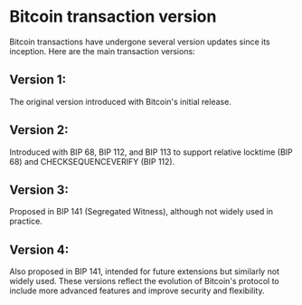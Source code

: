 # Bitcoin transaction version

Bitcoin transactions have undergone several version updates since its inception. Here are the main transaction versions:

## Version 1:
The original version introduced with Bitcoin's initial release.

## Version 2:
Introduced with BIP 68, BIP 112, and BIP 113 to support relative locktime (BIP 68) and CHECKSEQUENCEVERIFY (BIP 112).

## Version 3:
Proposed in BIP 141 (Segregated Witness), although not widely used in practice.

## Version 4:
Also proposed in BIP 141, intended for future extensions but similarly not widely used.
These versions reflect the evolution of Bitcoin's protocol to include more advanced features and improve security and flexibility.